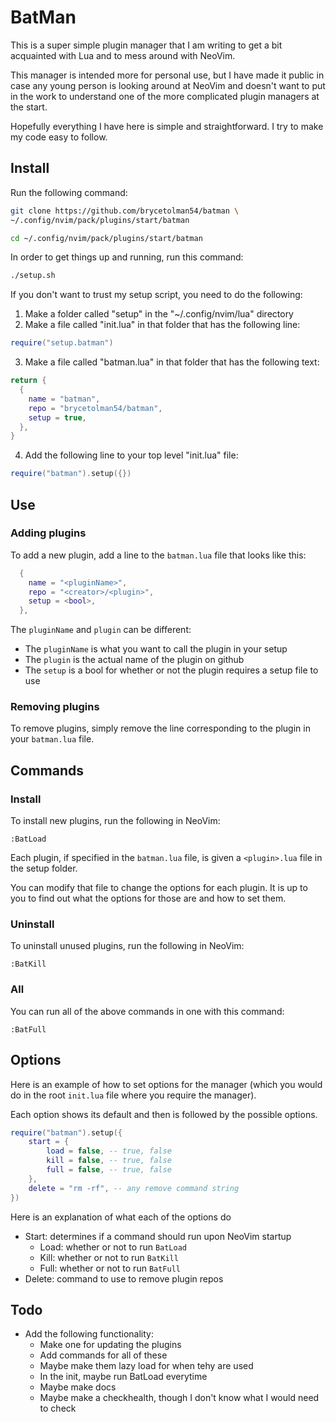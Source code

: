 # BatMan

This is a super simple plugin manager that I am writing to get a bit acquainted with Lua and to mess around with NeoVim. 

This manager is intended more for personal use, but I have made it public in case any young person is looking around at NeoVim and doesn't want to put in the work to understand one of the more complicated plugin managers at the start.

Hopefully everything I have here is simple and straightforward. I try to make my code easy to follow. 

## Install

Run the following command:

```sh
git clone https://github.com/brycetolman54/batman \
~/.config/nvim/pack/plugins/start/batman

cd ~/.config/nvim/pack/plugins/start/batman
```

In order to get things up and running, run this command:

```sh
./setup.sh
```

If you don't want to trust my setup script, you need to do the following:

1. Make a folder called "setup" in the "~/.config/nvim/lua" directory
2. Make a file called "init.lua" in that folder that has the following line:

```lua
require("setup.batman")
```

3. Make a file called "batman.lua" in that folder that has the following text:

```lua
return {
  {
    name = "batman",
    repo = "brycetolman54/batman",
    setup = true,
  },
}
```

4. Add the following line to your top level "init.lua" file:
```lua
require("batman").setup({})
```

## Use

### Adding plugins

To add a new plugin, add a line to the `batman.lua` file that looks like this:

```lua
  {
    name = "<pluginName>",
    repo = "<creator>/<plugin>",
    setup = <bool>,
  },
```

The `pluginName` and `plugin` can be different:
- The `pluginName` is what you want to call the plugin in your setup
- The `plugin` is the actual name of the plugin on github
- The `setup` is a bool for whether or not the plugin requires a setup file to use

### Removing plugins

To remove plugins, simply remove the line corresponding to the plugin in your `batman.lua` file.

## Commands

### Install

To install new plugins, run the following in NeoVim:

```vim
:BatLoad
```

Each plugin, if specified in the `batman.lua` file, is given a `<plugin>.lua` file in the setup folder.

You can modify that file to change the options for each plugin. It is up to you to find out what the options for those are and how to set them.

### Uninstall

To uninstall unused plugins, run the following in NeoVim:

```vim
:BatKill
```

### All

You can run all of the above commands in one with this command:

```vim
:BatFull
```

## Options

Here is an example of how to set options for the manager (which you would do in the root `init.lua` file where you require the manager).

Each option shows its default and then is followed by the possible options.

```lua
require("batman").setup({
    start = {
        load = false, -- true, false
        kill = false, -- true, false
        full = false, -- true, false
    },
    delete = "rm -rf", -- any remove command string
})
```

Here is an explanation of what each of the options do
- Start: determines if a command should run upon NeoVim startup
    - Load: whether or not to run `BatLoad`
    - Kill: whether or not to run `BatKill`
    - Full: whether or not to run `BatFull`
- Delete: command to use to remove plugin repos

## Todo

- Add the following functionality:
    - Make one for updating the plugins
    - Add commands for all of these
    - Maybe make them lazy load for when tehy are used
    - In the init, maybe run BatLoad everytime
    - Maybe make docs
    - Maybe make a checkhealth, though I don't know what I would need to check

<!--
Unicode icons:
  - Green check box: u2705
  - Blue check box: u2611
  - Red X: u274c
-->
